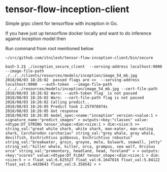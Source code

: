 # tensor-flow-inception-client
Simple grpc client for tensorflow with inception in Go.

If you have just up tensorflow docker locally and want to do inference against inception model then 

Run command from root mentioned below 

` ~/src/github.com/itnilesh/tensor-flow-inception-client/bin/secure `

~~~~
bash-3.2$ ./inception_secure_client  --serving-address localhost:9000  --image-file-path ./../../clients/resources/models/inception/image_54_mb.jpg
2018/08/03 18:26:02  passed flags are >>  --serving-address localhost:9000  --auth-token  --image-file-path ./../../resources/models/inception/image_54_mb.jpg --cert-file-path
2018/08/03 18:26:02 Warn: --auth-token flag  is not passed
2018/08/03 18:26:02 Warn: --cert-file-path flag is not passed
2018/08/03 18:26:02 Calling predict..
2018/08/03 18:26:05 Predict took 2.257976074s
2018/08/03 18:26:05 Got response
2018/08/03 18:26:05 model_spec:<name:"inception" version:<value:1 > signature_name:"predict_images" > outputs:<key:"classes" value:<dtype:DT_STRING tensor_shape:<dim:<size:1 > dim:<size:5 >> string_val:"great white shark, white shark, man-eater, man-eating shark, Carcharodon carcharias" string_val:"grey whale, gray whale, devilfish, Eschrichtius gibbosus, Eschrichtius robustus" string_val:"breakwater, groin, groyne, mole, bulwark, seawall, jetty" string_val:"killer whale, killer, orca, grampus, sea wolf, Orcinus orca" string_val:"promontory, headland, head, foreland" > > outputs:<key:"scores" value:<dtype:DT_FLOAT tensor_shape:<dim:<size:1 > dim:<size:5 > > float_val:6.625527 float_val:6.1647816 float_val:5.84122 float_val:5.4420643 float_val:5.358542 > >
~~~~
